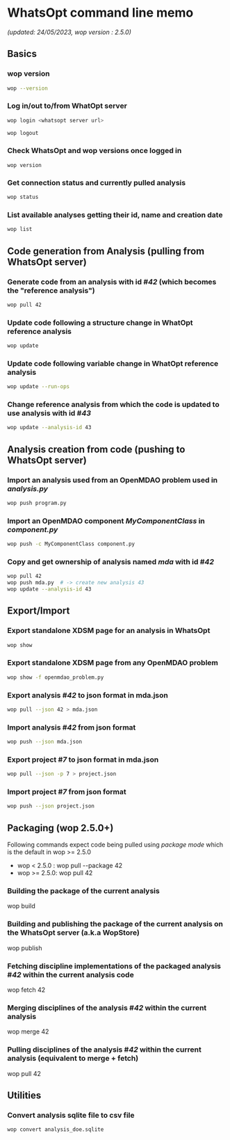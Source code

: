 # WhatsOpt command line memo 

_(updated: 24/05/2023, wop version : 2.5.0)_

## Basics

### wop version
```bash
wop --version
```

### Log in/out to/from WhatOpt server
```bash
wop login <whatsopt server url>
```
```bash
wop logout
```

### Check WhatsOpt and wop versions once logged in
```
wop version
```

### Get connection status and currently pulled analysis
``` bash
wop status
``` 

### List available analyses getting their id, name and creation date
```bash
wop list
```
## Code generation from Analysis (pulling from WhatsOpt server)

### Generate code from an analysis with id #_42_ (which becomes the "reference analysis")
```bash
wop pull 42
```

### Update code following a structure change in WhatOpt reference analysis
```bash
wop update
```

### Update code following variable change in WhatOpt reference analysis
```bash
wop update --run-ops
```

### Change reference analysis from which the code is updated to use analysis with id #_43_
```bash
wop update --analysis-id 43
```
## Analysis creation from code (pushing to WhatsOpt server)

### Import an analysis used from an OpenMDAO problem used in _analysis.py_
```bash
wop push program.py
```

### Import an OpenMDAO component _MyComponentClass_ in _component.py_
```bash
wop push -c MyComponentClass component.py
```

### Copy and get ownership of analysis named _mda_ with id #_42_
```bash
wop pull 42
wop push mda.py  # -> create new analysis 43
wop update --analysis-id 43
```
## Export/Import

### Export standalone XDSM page for an analysis in WhatsOpt
```bash
wop show 
```

### Export standalone XDSM page from any OpenMDAO problem 
```bash
wop show -f openmdao_problem.py
```

### Export analysis #_42_ to json format in mda.json
```bash
wop pull --json 42 > mda.json
```

### Import analysis #_42_ from json format
```bash
wop push --json mda.json
```

### Export project #_7_ to json format in mda.json
```bash
wop pull --json -p 7 > project.json
```

### Import project #_7_ from json format
```bash
wop push --json project.json
```
## Packaging (wop 2.5.0+)

Following commands expect code being pulled using _package mode_ which is the default in wop >= 2.5.0
  * wop < 2.5.0 : wop pull --package 42
  * wop >= 2.5.0: wop pull 42

### Building the package of the current analysis

wop build

### Building and publishing the package of the current analysis on the WhatsOpt server (a.k.a WopStore)

wop publish

### Fetching discipline implementations of the packaged analysis #_42_ within the current analysis code 

wop fetch 42

### Merging disciplines of the analysis #_42_ within the current analysis

wop merge 42

### Pulling disciplines of the analysis #_42_ within the current analysis (equivalent to merge + fetch)

wop pull 42

## Utilities

### Convert analysis sqlite file to csv file
```bash
wop convert analysis_doe.sqlite
```
